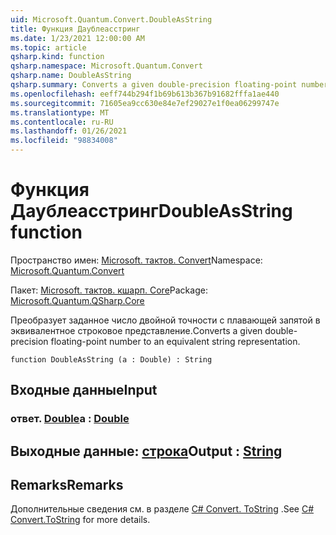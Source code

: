 ```yaml
---
uid: Microsoft.Quantum.Convert.DoubleAsString
title: Функция Даублеасстринг
ms.date: 1/23/2021 12:00:00 AM
ms.topic: article
qsharp.kind: function
qsharp.namespace: Microsoft.Quantum.Convert
qsharp.name: DoubleAsString
qsharp.summary: Converts a given double-precision floating-point number to an equivalent string representation.
ms.openlocfilehash: eeff744b294f1b69b613b367b91682fffa1ae440
ms.sourcegitcommit: 71605ea9cc630e84e7ef29027e1f0ea06299747e
ms.translationtype: MT
ms.contentlocale: ru-RU
ms.lasthandoff: 01/26/2021
ms.locfileid: "98834008"
---
```

# <a name="doubleasstring-function"></a><span data-ttu-id="15732-102">Функция Даублеасстринг</span><span class="sxs-lookup"><span data-stu-id="15732-102">DoubleAsString function</span></span>

<span data-ttu-id="15732-103">Пространство имен: [Microsoft. тактов. Convert](xref:Microsoft.Quantum.Convert)</span><span class="sxs-lookup"><span data-stu-id="15732-103">Namespace: [Microsoft.Quantum.Convert](xref:Microsoft.Quantum.Convert)</span></span>

<span data-ttu-id="15732-104">Пакет: [Microsoft. тактов. кшарп. Core](https://nuget.org/packages/Microsoft.Quantum.QSharp.Core)</span><span class="sxs-lookup"><span data-stu-id="15732-104">Package: [Microsoft.Quantum.QSharp.Core](https://nuget.org/packages/Microsoft.Quantum.QSharp.Core)</span></span>


<span data-ttu-id="15732-105">Преобразует заданное число двойной точности с плавающей запятой в эквивалентное строковое представление.</span><span class="sxs-lookup"><span data-stu-id="15732-105">Converts a given double-precision floating-point number to an equivalent string representation.</span></span>

```qsharp
function DoubleAsString (a : Double) : String
```


## <a name="input"></a><span data-ttu-id="15732-106">Входные данные</span><span class="sxs-lookup"><span data-stu-id="15732-106">Input</span></span>

### <a name="a--double"></a><span data-ttu-id="15732-107">ответ. [Double](xref:microsoft.quantum.lang-ref.double)</span><span class="sxs-lookup"><span data-stu-id="15732-107">a : [Double](xref:microsoft.quantum.lang-ref.double)</span></span>





## <a name="output--string"></a><span data-ttu-id="15732-108">Выходные данные: [строка](xref:microsoft.quantum.lang-ref.string)</span><span class="sxs-lookup"><span data-stu-id="15732-108">Output : [String](xref:microsoft.quantum.lang-ref.string)</span></span>



## <a name="remarks"></a><span data-ttu-id="15732-109">Remarks</span><span class="sxs-lookup"><span data-stu-id="15732-109">Remarks</span></span>

<span data-ttu-id="15732-110">Дополнительные сведения см. в разделе [C# Convert. ToString](https://docs.microsoft.com/dotnet/api/system.convert.tostring?view=netframework-4.7.1#System_Convert_ToString_System_Double_) .</span><span class="sxs-lookup"><span data-stu-id="15732-110">See [C# Convert.ToString](https://docs.microsoft.com/dotnet/api/system.convert.tostring?view=netframework-4.7.1#System_Convert_ToString_System_Double_) for more details.</span></span>